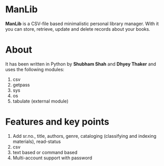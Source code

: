 # **ManLib**

**ManLib** is a CSV-file based minimalistic personal library manager. With it you can store, retrieve, update and delete records about your books.

About
====

It has been written in Python by **Shubham Shah** and **Dhyey Thaker** and uses the following modules:
1. csv
2. getpass
3. sys
4. os
5. tabulate (external module)

Features and key points
====
1. Add sr.no., title, authors, genre, cataloging (classifying and indexing materials), read-status
2. csv
3. text based or command based
4. Multi-account support with password